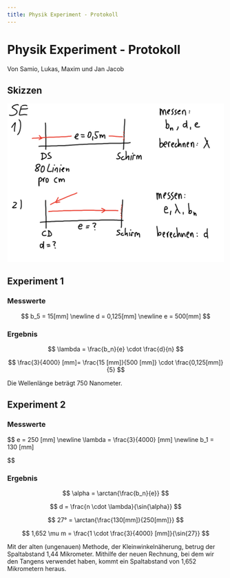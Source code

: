 ```yaml
---
title: Physik Experiment - Protokoll
---
```

# Physik Experiment - Protokoll

Von Samio, Lukas, Maxim und Jan Jacob

## Skizzen

![Screenshot_20230223-165619.png](Physik%20Experiment%20-%20Protokoll/Screenshot_20230223-165619.png)

## Experiment 1

### Messwerte

$$
b_5 = 15[mm]
\newline
d = 0,125[mm]
\newline
e = 500[mm]
$$

### Ergebnis

$$
\lambda = \frac{b_n}{e} \cdot \frac{d}{n}
$$

$$
\frac{3}{4000} [mm]= \frac{15 [mm]}{500 [mm]} \cdot \frac{0,125[mm]}{5}
$$

Die Wellenlänge beträgt 750 Nanometer.

## Experiment 2

### Messwerte

$$
e = 250 [mm]
\newline
\lambda = \frac{3}{4000} [mm]
\newline
b_1 = 130 [mm]

$$

### Ergebnis

$$
\alpha = \arctan{\frac{b_n}{e}}
$$

$$
d = \frac{n \cdot \lambda}{\sin{\alpha}}
$$

$$
27° = \arctan{\frac{130[mm]}{250[mm]}}
$$

$$
1,652 \mu m = \frac{1 \cdot \frac{3}{4000} [mm]}{\sin{27}}
$$

Mit der alten (ungenauen) Methode, der Kleinwinkelnäherung, betrug der Spaltabstand 1,44 Mikrometer. Mithilfe der neuen Rechnung, bei dem wir den Tangens verwendet haben, kommt ein Spaltabstand von 1,652 Mikrometern heraus.